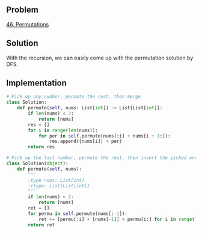 ## Problem
[46. Permutations](https://leetcode.com/problems/permutations/)

## Solution
With the recursion, we can easily come up with the permutation solution by DFS.

## Implementation
```python
# Pick up any number, permute the rest, then merge
class Solution:
    def permute(self, nums: List[int]) -> List[List[int]]:
        if len(nums) < 2:
            return [nums]
        res = []
        for i in range(len(nums)):
            for per in self.permute(nums[:i] + nums[i + 1:]):
                res.append([nums[i]] + per)
        return res
```

```python
# Pick up the last number, permute the rest, then insert the picked one in any position
class Solution(object):
    def permute(self, nums):
        """
        :type nums: List[int]
        :rtype: List[List[int]]
        """
        if len(nums) < 2:
            return [nums]
        ret = []
        for permu in self.permute(nums[:-1]):
            ret += [permu[:i] + [nums[-1]] + permu[i:] for i in range(len(permu) + 1)]
        return ret
```
